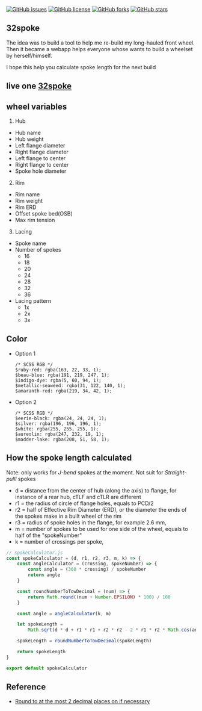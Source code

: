 [![GitHub issues](https://img.shields.io/github/issues/kimchirice/32spoke-v2)](https://github.com/kimchirice/32spoke-v2/issues)
[![GitHub license](https://img.shields.io/github/license/kimchirice/32spoke-v2)](https://github.com/kimchirice/32spoke-v2)
[![GitHub forks](https://img.shields.io/github/forks/kimchirice/32spoke-v2)](https://github.com/kimchirice/32spoke-v2/forks)
[![GitHub stars](https://img.shields.io/github/stars/kimchirice/32spoke-v2)](https://img.shields.io/github/stars/kimchirice/32spoke-v2/stars)

## 32spoke

The idea was to build a tool to help me re-build my long-hauled front wheel. Then it became a webapp helps everyone whose wants to build a wheelset by herself/himself.

I hope this help you calculate spoke length for the next build

## live one [32spoke](https://32spoke.netlify.app/)

## wheel variables

1.  Hub

-   Hub name
-   Hub weight
-   Left flange diameter
-   Right flange diameter
-   Left flange to center
-   Right flange to center
-   Spoke hole diameter

2.  Rim

-   Rim name
-   Rim weight
-   Rim ERD
-   Offset spoke bed(OSB)
-   Max rim tension

3.  Lacing

-   Spoke name
-   Number of spokes
    -   16
    -   18
    -   20
    -   24
    -   28
    -   32
    -   36
-   Lacing pattern
    -   1x
    -   2x
    -   3x

## Color

-   Option 1

    ```
    /* SCSS RGB */
    $ruby-red: rgba(163, 22, 33, 1);
    $beau-blue: rgba(191, 219, 247, 1);
    $indigo-dye: rgba(5, 60, 94, 1);
    $metallic-seaweed: rgba(31, 122, 140, 1);
    $amaranth-red: rgba(219, 34, 42, 1);
    ```

-   Option 2
    ```
    /* SCSS RGB */
    $eerie-black: rgba(24, 24, 24, 1);
    $silver: rgba(196, 196, 196, 1);
    $white: rgba(255, 255, 255, 1);
    $aureolin: rgba(247, 232, 19, 1);
    $madder-lake: rgba(208, 51, 58, 1);
    ```

## How the spoke length calculated

Note: only works for _J-bend_ spokes at the moment. Not suit for _Straight-pulll_ spokes

-   d = distance from the center of hub (along the axis) to flange, for instance of a rear hub, cTLF and cTLR are different
-   r1 = the radius of circle of flange holes, equals to PCD/2
-   r2 = half of Effective Rim Diameter (ERD), or the diameter the ends of the spokes make in a built wheel of the rim
-   r3 = radius of spoke holes in the flange, for example 2.6 mm,
-   m = number of spokes to be used for one side of the wheel, equals to half of the "spokeNumber"
-   k = number of crossings per spoke,

```JavaScript
// spokeCalculator.js
const spokeCalculator = (d, r1, r2, r3, m, k) => {
	const angleCalculator = (crossing, spokeNumber) => {
		const angle = (360 * crossing) / spokeNumber
		return angle
	}

	const roundNumberToTowDecimal = (num) => {
		return Math.round((num + Number.EPSILON) * 100) / 100
	}

	const angle = angleCalculator(k, m)

	let spokeLength =
		Math.sqrt(d * d + r1 * r1 + r2 * r2 - 2 * r1 * r2 * Math.cos(angle)) - r3

	spokeLength = roundNumberToTowDecimal(spokeLength)

	return spokeLength
}

export default spokeCalculator
```

## Reference

-   [Round to at the most 2 decimal places on if necessary](https://stackoverflow.com/questions/11832914/round-to-at-most-2-decimal-places-only-if-necessary)
